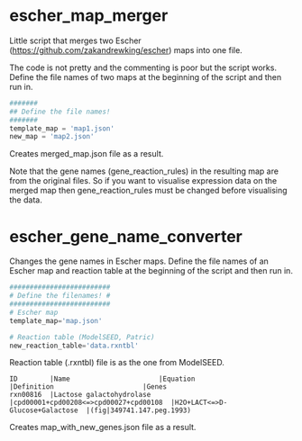 # escher_map_merger
Little script that merges two Escher (https://github.com/zakandrewking/escher) maps into one file.

The code is not pretty and the commenting is poor but the script works.
Define the file names of two maps at the beginning of the script and then run in.
```python
#######
## Define the file names!
#######
template_map = 'map1.json'
new_map = 'map2.json'
```

Creates merged_map.json file as a result.

Note that the gene names (gene_reaction_rules) in the resulting map are from the original files.
So if you want to visualise expression data on the merged map then gene_reaction_rules must be changed before visualising the data.

# escher_gene_name_converter
Changes the gene names in Escher maps.
Define the file names of an Escher map and reaction table at the beginning of the script and then run in.
```python
#########################
# Define the filenames! #
#########################
# Escher map
template_map='map.json'

# Reaction table (ModelSEED, Patric)
new_reaction_table='data.rxntbl'
```

Reaction table (.rxntbl) file is as the one from ModelSEED.
````
ID        |Name                      |Equation                               |Definition                      |Genes
rxn00816  |Lactose galactohydrolase  |cpd00001+cpd00208<=>cpd00027+cpd00108  |H2O+LACT<=>D-Glucose+Galactose  |(fig|349741.147.peg.1993)
````

Creates map_with_new_genes.json file as a result.
